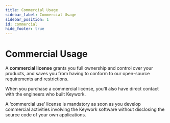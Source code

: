 ```yaml
---
title: Commercial Usage
sidebar_label: Commercial Usage
sidebar_position: 1
id: commercial
hide_footer: true
---
```


# Commercial Usage

A **commercial license** grants you full ownership and control over your products,
and saves you from having to conform to our open-source requirements and restrictions.

When you purchase a commercial license, you'll also have direct contact with the engineers who built Keywork.

A ‘commercial use’ license is mandatory as soon as you develop commercial activities involving the Keywork software without disclosing the source code of your own applications.
